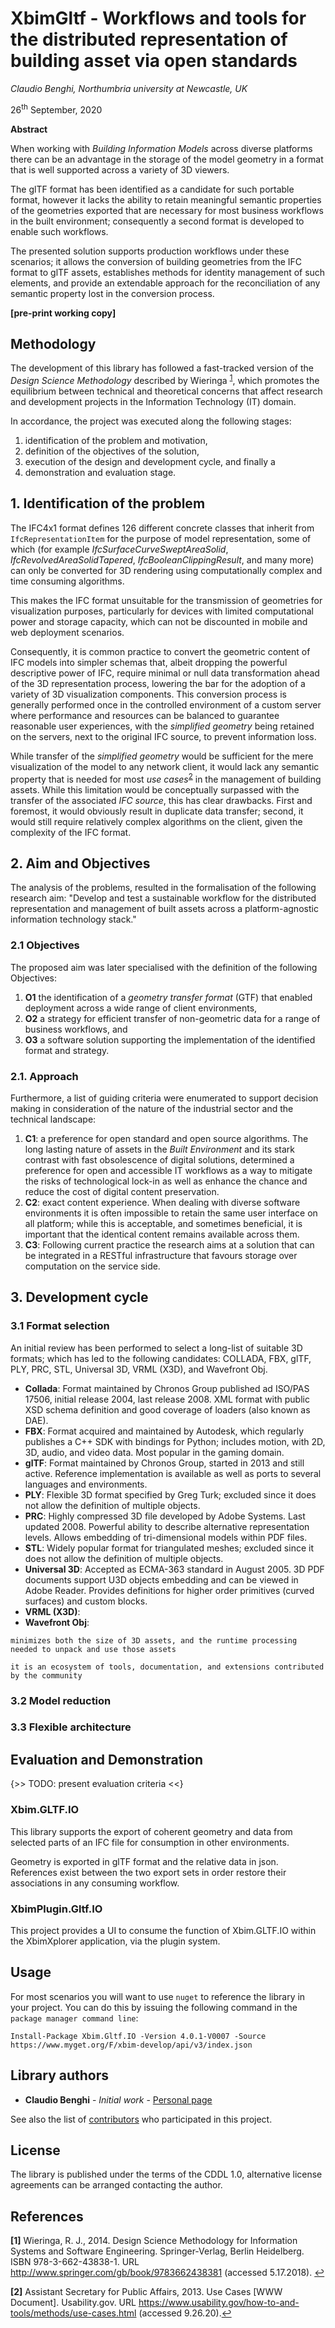 # XbimGltf - Workflows and tools for the distributed representation of building asset via open standards

_Claudio Benghi, Northumbria university at Newcastle, UK_

26<sup>th</sup> September, 2020

__Abstract__

When working with _Building Information Models_ across diverse platforms there can be an advantage in
the storage of the model geometry in a format that is well supported across a variety of 3D viewers.

The glTF format has been identified as a candidate for such portable format, however it lacks the ability to retain
meaningful semantic properties of the geometries exported that are necessary for most business workflows in the
built environment; consequently a second format is developed to enable such workflows.

The presented solution supports production workflows under these scenarios; it allows the conversion of building geometries from the IFC format to glTF assets, establishes methods for identity management of such elements, and provide an extendable approach for the reconciliation of any semantic property lost in the conversion process.

__[pre-print working copy]__

## Methodology

The development of this library has followed a fast-tracked version of the _Design Science Methodology_ described by Wieringa <sup id="a1">[1](#f1)</sup>, which promotes the equilibrium between technical and theoretical concerns
that affect research and development projects in the Information Technology (IT) domain.

In accordance, the project was executed along the following stages:
1. identification of the problem and motivation,
2. definition of the objectives of the solution,
3. execution of the design and development cycle, and finally a
4. demonstration and evaluation stage.

## 1. Identification of the problem

The IFC4x1 format defines 126 different concrete classes that inherit from ```IfcRepresentationItem``` for the purpose of model representation, some of which (for example _IfcSurfaceCurveSweptAreaSolid_, _IfcRevolvedAreaSolidTapered_, _IfcBooleanClippingResult_, and many more) can only be converted for 3D rendering using computationally complex and time consuming algorithms.

This makes the IFC format unsuitable for the transmission of geometries for visualization purposes, particularly for  devices with limited computational power and storage capacity, which can not be discounted in mobile and web deployment scenarios.

Consequently, it is common practice to convert the geometric content of IFC models into simpler schemas that, albeit dropping the powerful descriptive power of IFC, require minimal or null data transformation ahead of the 3D representation process, lowering the bar for the adoption of a variety of 3D visualization components.
This conversion process is generally performed once in the controlled environment of a custom server where performance and resources can be balanced to guarantee reasonable user experiences, with the _simplified geometry_  being retained on the servers, next to the original IFC source, to prevent information loss.

While transfer of the _simplified geometry_ would be sufficient for the mere visualization of the model to any network client, it would lack any semantic property that is needed for most _use cases_<sup id="a2">[2](#f2)</sup> in the management of building assets.
While this limitation would be conceptually surpassed with the transfer of the associated _IFC source_, this has clear drawbacks. First and foremost, it would obviously result in duplicate data transfer; second, it would still require relatively complex algorithms on the client, given the complexity of the IFC format.

## 2. Aim and Objectives

The analysis of the problems, resulted in the formalisation of the following research aim: "Develop and test a sustainable workflow for the distributed representation and management of built assets across a platform-agnostic information technology stack."

### 2.1 Objectives

The proposed aim was later specialised with the definition of the following Objectives:

1. __O1__ the identification of a _geometry transfer format_ (GTF) that enabled deployment across a wide range of client environments,
2. __O2__ a strategy for efficient transfer of non-geometric data for a range of business workflows, and
3. __O3__ a software solution supporting the implementation of the identified format and strategy.

### 2.1. Approach

Furthermore, a list of guiding criteria were enumerated to support decision making in consideration of the nature of the industrial sector and the technical landscape:

1. __C1__: a preference for open standard and open source algorithms. The long lasting nature of assets in the _Built Environment_ and its stark contrast with fast obsolescence of digital solutions, determined a preference for open and accessible IT workflows as a way to mitigate the risks of technological lock-in as well as enhance the chance and reduce the cost of digital content preservation.
1. __C2__: exact content experience. When dealing with diverse software environments it is often impossible to retain the same user interface on all platform; while this is acceptable, and sometimes beneficial, it is important that the identical content remains available across them.
1. __C3__: Following current practice the research aims at a solution that can be integrated in a RESTful infrastructure that favours storage over computation on the service side.

## 3. Development cycle

### 3.1 Format selection

An initial review has been performed to select a long-list of suitable 3D formats; which has led to the following candidates: COLLADA, FBX, glTF, PLY, PRC, STL, Universal 3D, VRML (X3D), and Wavefront Obj.

- __Collada__: Format maintained by Chronos Group published ad ISO/PAS 17506, initial release 2004, last release 2008. XML format with public XSD schema definition and good coverage of loaders (also known as DAE).
- __FBX__: Format acquired and maintained by Autodesk, which regularly publishes a C++ SDK with bindings for Python; includes motion, with 2D, 3D, audio, and video data. Most popular in the gaming domain.
- __glTF__: Format maintained by Chronos Group, started in 2013 and still active. Reference implementation is available as well as ports to several languages and environments.
- __PLY__: Flexible 3D format specified by Greg Turk; excluded since it does not allow the definition of multiple objects.
- __PRC__: Highly compressed 3D file developed by Adobe Systems. Last updated 2008. Powerful ability to describe alternative representation levels. Allows embedding of tri-dimensional models within PDF files.
- __STL__: Widely popular format for triangulated meshes; excluded since it does not allow the definition of multiple objects.
- __Universal 3D__: Accepted as ECMA-363 standard in August 2005. 3D PDF documents support U3D objects embedding and can be viewed in Adobe Reader. Provides definitions for higher order primitives (curved surfaces) and custom blocks.
- __VRML (X3D)__:
- __Wavefront Obj__:


```
minimizes both the size of 3D assets, and the runtime processing needed to unpack and use those assets
```

```
it is an ecosystem of tools, documentation, and extensions contributed by the community
```


### 3.2 Model reduction

### 3.3 Flexible architecture

## Evaluation and Demonstration

{>> TODO: present evaluation criteria <<}

### Xbim.GLTF.IO

This library supports the export of coherent geometry and data from selected parts of an IFC file for consumption in other environments.

Geometry is exported in glTF format and the relative data in json. References exist between the two export sets in order restore their associations in any consuming workflow.

### XbimPlugin.Gltf.IO

This project provides a UI to consume the function of Xbim.GLTF.IO within the XbimXplorer application, via the plugin system.

## Usage

For most scenarios you will want to use ```nuget``` to reference the library in your project. You can do this by issuing the following command in the ```package manager command line```:

```
Install-Package Xbim.Gltf.IO -Version 4.0.1-V0007 -Source https://www.myget.org/F/xbim-develop/api/v3/index.json
```

## Library authors

* **Claudio Benghi** - *Initial work* - [Personal page](https://github.com/CBenghi)

See also the list of [contributors](https://github.com/xBimTeam/XbimGltf/graphs/contributors) who participated in this project.

## License

The library is published under the terms of the CDDL 1.0, alternative license agreements can be arranged contacting the author.

## References

<b id="f1">[1]</b> Wieringa, R. J., 2014. Design Science Methodology for Information Systems and Software Engineering. Springer-Verlag, Berlin Heidelberg. ISBN 978-3-662-43838-1. URL http://www.springer.com/gb/book/9783662438381 (accessed 5.17.2018). [↩](#a1)

<b id="f2">[2]</b> Assistant Secretary for Public Affairs, 2013. Use Cases [WWW Document]. Usability.gov. URL https://www.usability.gov/how-to-and-tools/methods/use-cases.html (accessed 9.26.20).[↩](#a2)
